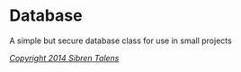 Database
========

A simple but secure database class for use in small projects

*[Copyright 2014 Sibren Talens](http://license.sibrentalens.com)*
